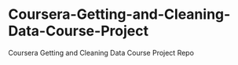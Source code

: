 # Coursera-Getting-and-Cleaning-Data-Course-Project
Coursera Getting and Cleaning Data Course Project Repo
